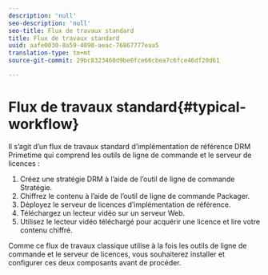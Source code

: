 ```yaml
---
description: 'null'
seo-description: 'null'
seo-title: Flux de travaux standard
title: Flux de travaux standard
uuid: aafe0030-8a59-4090-aeac-76867777eaa5
translation-type: tm+mt
source-git-commit: 29bc8323460d9be0fce66cbea7c6fce46df20d61

---
```



# Flux de travaux standard{#typical-workflow}

Il s’agit d’un flux de travaux standard d’implémentation de référence DRM Primetime qui comprend les outils de ligne de commande et le serveur de licences :

1. Créez une stratégie DRM à l’aide de l’outil de ligne de commande Stratégie.
1. Chiffrez le contenu à l’aide de l’outil de ligne de commande Packager.
1. Déployez le serveur de licences d’implémentation de référence.
1. Téléchargez un lecteur vidéo sur un serveur Web.
1. Utilisez le lecteur vidéo téléchargé pour acquérir une licence et lire votre contenu chiffré.

Comme ce flux de travaux classique utilise à la fois les outils de ligne de commande et le serveur de licences, vous souhaiterez installer et configurer ces deux composants avant de procéder.
